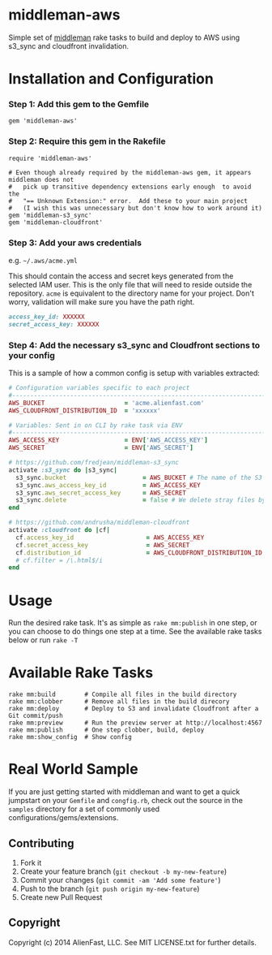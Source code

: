 middleman-aws
=============

Simple set of [middleman](http://middlemanapp.com/) rake tasks to build and deploy to AWS using s3_sync and cloudfront invalidation.

# Installation and Configuration

### Step 1: Add this gem to the Gemfile

    gem 'middleman-aws'

### Step 2: Require this gem in the Rakefile

    require 'middleman-aws'

    # Even though already required by the middleman-aws gem, it appears middleman does not
    #   pick up transitive dependency extensions early enough  to avoid the
    #   "== Unknown Extension:" error.  Add these to your main project
    #   (I wish this was unnecessary but don't know how to work around it)
    gem 'middleman-s3_sync'
    gem 'middleman-cloudfront'


### Step 3: Add your aws credentials
e.g. `~/.aws/acme.yml`

This should contain the access and secret keys generated from the selected IAM user.  This is the only file that will need to reside
outside the repository.  `acme` is equivalent to the directory name for your project.
Don't worry, validation will make sure you have the path right.

```ruby
access_key_id: XXXXXX
secret_access_key: XXXXXX
```


### Step 4: Add the necessary s3_sync and Cloudfront sections to your config
This is a sample of how a common config is setup with variables extracted:

```ruby
# Configuration variables specific to each project
#------------------------------------------------------------------------
AWS_BUCKET                      = 'acme.alienfast.com'
AWS_CLOUDFRONT_DISTRIBUTION_ID  = 'xxxxxx'

# Variables: Sent in on CLI by rake task via ENV
#------------------------------------------------------------------------
AWS_ACCESS_KEY                  = ENV['AWS_ACCESS_KEY']
AWS_SECRET                      = ENV['AWS_SECRET']

# https://github.com/fredjean/middleman-s3_sync
activate :s3_sync do |s3_sync|
  s3_sync.bucket                     = AWS_BUCKET # The name of the S3 bucket you are targeting. This is globally unique.
  s3_sync.aws_access_key_id          = AWS_ACCESS_KEY
  s3_sync.aws_secret_access_key      = AWS_SECRET
  s3_sync.delete                     = false # We delete stray files by default.
end

# https://github.com/andrusha/middleman-cloudfront
activate :cloudfront do |cf|
  cf.access_key_id                    = AWS_ACCESS_KEY
  cf.secret_access_key                = AWS_SECRET
  cf.distribution_id                  = AWS_CLOUDFRONT_DISTRIBUTION_ID
  # cf.filter = /\.html$/i
end
```

# Usage
Run the desired rake task.  It's as simple as `rake mm:publish` in one step, or you can choose to do things one step at a time.
See the available rake tasks below or run `rake -T`

# Available Rake Tasks

    rake mm:build        # Compile all files in the build directory
    rake mm:clobber      # Remove all files in the build direcory
    rake mm:deploy       # Deploy to S3 and invalidate Cloudfront after a Git commit/push
    rake mm:preview      # Run the preview server at http://localhost:4567
    rake mm:publish      # One step clobber, build, deploy
    rake mm:show_config  # Show config

# Real World Sample
If you are just getting started with middleman and want to get a quick jumpstart on your `Gemfile` and `congfig.rb`,
check out the source in the `samples` directory for a set of commonly used configurations/gems/extensions.

## Contributing
1. Fork it
2. Create your feature branch (`git checkout -b my-new-feature`)
3. Commit your changes (`git commit -am 'Add some feature'`)
4. Push to the branch (`git push origin my-new-feature`)
5. Create new Pull Request

## Copyright

Copyright (c) 2014 AlienFast, LLC. See MIT LICENSE.txt for further details.
